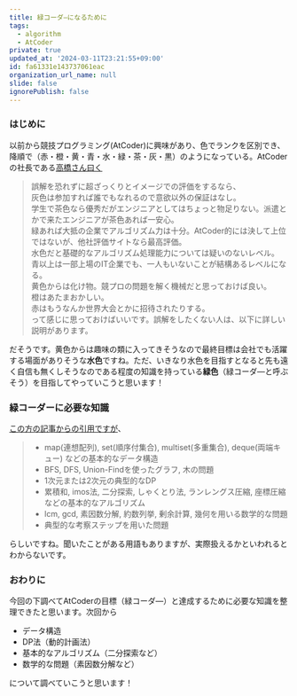 ```yaml
---
title: 緑コーダ―になるために
tags:
  - algorithm
  - AtCoder
private: true
updated_at: '2024-03-11T23:21:55+09:00'
id: fa61331e143737061eac
organization_url_name: null
slide: false
ignorePublish: false
---
```


### はじめに
以前から競技プログラミング(AtCoder)に興味があり、色でランクを区別でき、降順で（赤・橙・黄・青・水・緑・茶・灰・黒）のようになっている。AtCoderの社長である[高橋さん曰く](https://chokudai.hatenablog.com/entry/2019/02/11/155904)


> 誤解を恐れずに超ざっくりとイメージでの評価をするなら、  
灰色は参加すれば誰でもなれるので意欲以外の保証はなし。  
学生で茶色なら優秀だがエンジニアとしてはちょっと物足りない。派遣とかで来たエンジニアが茶色あれば一安心。  
緑あれば大抵の企業でアルゴリズム力は十分。AtCoder的には決して上位ではないが、他社評価サイトなら最高評価。  
水色だと基礎的なアルゴリズム処理能力については疑いのないレベル。  
青以上は一部上場のIT企業でも、一人もいないことが結構あるレベルになる。  
黄色からは化け物。競プロの問題を解く機械だと思っておけば良い。  
橙はあたまおかしい。  
赤はもうなんか世界大会とかに招待されたりする。  
って感じに思っておけばいいです。誤解をしたくない人は、以下に詳しい説明があります。

だそうです。黄色からは趣味の類に入ってきそうなので最終目標は会社でも活躍する場面がありそうな<b>水色</b>ですね。ただ、いきなり水色を目指すとなると先も遠く自信も無くしそうなのである程度の知識を持っている<b>緑色</b>（緑コーダ―と呼ぶそう）を目指してやっていこうと思います！

### 緑コーダーに必要な知識 
[この方の記事からの引用ですが](https://note.com/jikky1618/n/n0814c5803391#:~:text=%E3%81%88%E3%81%A6%E3%81%84%E3%81%BE%E3%81%99%E3%80%82-,C%E5%95%8F%E9%A1%8C%E5%9F%8B%E3%82%81%E3%81%AB%E3%81%A4%E3%81%84%E3%81%A6,-C%E5%95%8F%E9%A1%8C%E5%9F%8B)、

>- map(連想配列), set(順序付集合), multiset(多重集合), deque(両端キュー)
などの基本的なデータ構造
>- BFS, DFS, Union-Findを使ったグラフ, 木の問題
>- 1次元または2次元の典型的なDP
>- 累積和, imos法, 二分探索, しゃくとり法, ランレングス圧縮, 座標圧縮
などの基本的なアルゴリズム
>- lcm, gcd, 素因数分解, 約数列挙, 剰余計算, 幾何を用いる数学的な問題
>- 典型的な考察ステップを用いた問題

らしいですね。聞いたことがある用語もありますが、実際扱えるかといわれるとわからないです。

### おわりに
今回の下調べてAtCoderの目標（緑コーダ―）と達成するために必要な知識を整理できたと思います。次回から
 - データ構造
 - DP法（動的計画法）
 - 基本的なアルゴリズム（二分探索など）
 - 数学的な問題（素因数分解など）

について調べていこうと思います！
